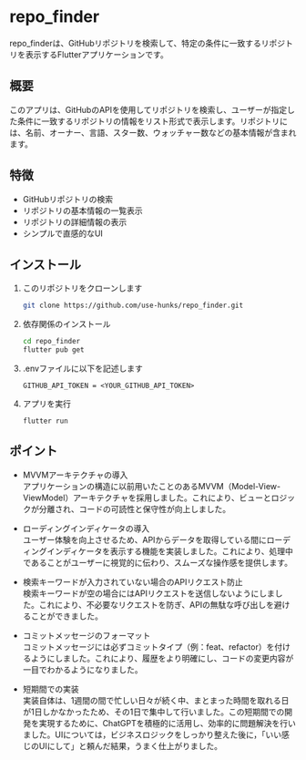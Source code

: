 # repo_finder

repo_finderは、GitHubリポジトリを検索して、特定の条件に一致するリポジトリを表示するFlutterアプリケーションです。

## 概要

このアプリは、GitHubのAPIを使用してリポジトリを検索し、ユーザーが指定した条件に一致するリポジトリの情報をリスト形式で表示します。リポジトリには、名前、オーナー、言語、スター数、ウォッチャー数などの基本情報が含まれます。

## 特徴

- GitHubリポジトリの検索
- リポジトリの基本情報の一覧表示
- リポジトリの詳細情報の表示
- シンプルで直感的なUI

## インストール

1. このリポジトリをクローンします
   ```bash
   git clone https://github.com/use-hunks/repo_finder.git
   ```
2. 依存関係のインストール
    ```bash
    cd repo_finder
    flutter pub get
    ```
3. .envファイルに以下を記述します
    ```
    GITHUB_API_TOKEN = <YOUR_GITHUB_API_TOKEN>
    ```
4. アプリを実行
    ```
    flutter run
    ```
## ポイント
- MVVMアーキテクチャの導入  
アプリケーションの構造に以前用いたことのあるMVVM（Model-View-ViewModel）アーキテクチャを採用しました。これにより、ビューとロジックが分離され、コードの可読性と保守性が向上しました。

- ローディングインディケータの導入  
ユーザー体験を向上させるため、APIからデータを取得している間にローディングインディケータを表示する機能を実装しました。これにより、処理中であることがユーザーに視覚的に伝わり、スムーズな操作感を提供します。

- 検索キーワードが入力されていない場合のAPIリクエスト防止  
検索キーワードが空の場合にはAPIリクエストを送信しないようにしました。これにより、不必要なリクエストを防ぎ、APIの無駄な呼び出しを避けることができました。

- コミットメッセージのフォーマット  
コミットメッセージには必ずコミットタイプ（例：feat、refactor）を付けるようにしました。これにより、履歴をより明確にし、コードの変更内容が一目でわかるようになりました。

- 短期間での実装  
実装自体は、1週間の間で忙しい日々が続く中、まとまった時間を取れる日が1日しかなかったため、その1日で集中して行いました。この短期間での開発を実現するために、ChatGPTを積極的に活用し、効率的に問題解決を行いました。UIについては，ビジネスロジックをしっかり整えた後に，「いい感じのUIにして」と頼んだ結果，うまく仕上がりました。